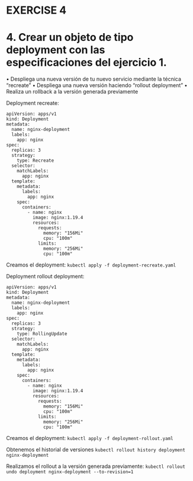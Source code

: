 EXERCISE 4
==========
# 4. Crear un objeto de tipo deployment con las especificaciones del ejercicio 1.
• Despliega una nueva versión de tu nuevo servicio mediante la técnica “recreate”
• Despliega una nueva versión haciendo “rollout deployment”
• Realiza un rollback a la versión generada previamente

Deployment recreate:
```
apiVersion: apps/v1
kind: Deployment
metadata:
  name: nginx-deployment
  labels:
    app: nginx
spec:
  replicas: 3
  strategy: 
    type: Recreate
  selector:
    matchLabels:
      app: nginx
  template:
    metadata:
      labels:
        app: nginx
    spec:
      containers:
        - name: nginx
          image: nginx:1.19.4
          resources:
            requests:
              memory: "156Mi"
              cpu: "100m"
            limits:
              memory: "256Mi"
              cpu: "100m"
```
Creamos el deployment:
`kubectl apply -f deployment-recreate.yaml`

Deployment rollout deployment:
```
apiVersion: apps/v1
kind: Deployment
metadata:
  name: nginx-deployment
  labels:
    app: nginx
spec:
  replicas: 3
  strategy: 
    type: RollingUpdate
  selector:
    matchLabels:
      app: nginx
  template:
    metadata:
      labels:
        app: nginx
    spec:
      containers:
        - name: nginx
          image: nginx:1.19.4
          resources:
            requests:
              memory: "156Mi"
              cpu: "100m"
            limits:
              memory: "256Mi"
              cpu: "100m"

````
Creamos el deployment:
`kubectl apply -f deployment-rollout.yaml`

Obtenemos el historial de versiones
`kubectl rollout history deployment nginx-deployment`

Realizamos el rollout a la versión generada previamente:
`kubectl rollout undo deployment nginx-deployment --to-revision=1`